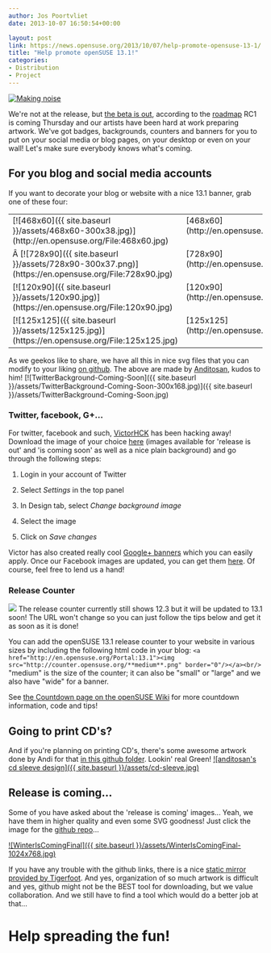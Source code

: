 ```yaml
---
author: Jos Poortvliet
date: 2013-10-07 16:50:54+00:00

layout: post
link: https://news.opensuse.org/2013/10/07/help-promote-opensuse-13-1/
title: "Help promote openSUSE 13.1!"
categories:
- Distribution
- Project
---
```

[![Making noise](http://farm5.static.flickr.com/4044/4316533311_84a562b59c_m.jpg)](http://www.flickr.com/photos/iboy/4316533311/)

We're not at the release, but [the beta is out](https://news.opensuse.org/?p=16747), according to the [roadmap](https://en.opensuse.org/openSUSE:Roadmap) RC1 is coming Thursday and our artists have been hard at work preparing artwork. We've got badges, backgrounds, counters and banners for you to put on your social media or blog pages, on your desktop or even on your wall! Let's make sure everybody knows what's coming.<!-- more -->


## For you blog and social media accounts


If you want to decorate your blog or website with a nice 13.1 banner, grab one of these four:


<table cellpadding="4" width="100%" cellspacing="0" > 
<tbody >
<tr valign="TOP" >

<td width="84%" >[![468x60]({{ site.baseurl }}/assets/468x60-300x38.jpg)](http://en.opensuse.org/File:468x60.jpg)
</td>

<td width="16%" >[468x60](http://en.opensuse.org/File:468x60.jpg)
</td>
</tr>
<tr valign="TOP" >

<td width="84%" >Â [![728x90]({{ site.baseurl }}/assets/728x90-300x37.png)](https://en.opensuse.org/File:728x90.jpg)
</td>

<td width="16%" >[728x90](http://en.opensuse.org/File:728x90.jpg)
</td>
</tr>
<tr valign="TOP" >

<td width="84%" >[![120x90]({{ site.baseurl }}/assets/120x90.jpg)](https://en.opensuse.org/File:120x90.jpg)
</td>

<td width="16%" >[120x90](http://en.opensuse.org/File:120x90.jpg)
</td>
</tr>
<tr valign="TOP" >

<td width="84%" >[![125x125]({{ site.baseurl }}/assets/125x125.jpg)](https://en.opensuse.org/File:125x125.jpg)
</td>

<td width="16%" >[125x125](http://en.opensuse.org/File:125x125.jpg)
</td>
</tr>
</tbody>
</table>


As we geekos like to share, we have all this in nice svg files that you can modify to your liking [on github](https://github.com/openSUSE/artwork/tree/master/Marketing%20Materials/Web%20Banners/13.1%20Web%20Banners). The above are made by [Anditosan](http://anditosan.blogspot.com/), kudos to him!
[![TwitterBackground-Coming-Soon]({{ site.baseurl }}/assets/TwitterBackground-Coming-Soon-300x168.jpg)]({{ site.baseurl }}/assets/TwitterBackground-Coming-Soon.jpg)


### Twitter, facebook, G+...


For twitter, facebook and such, [VictorHCK](http://victorhckinthefreeworld.wordpress.com/) has been hacking away! Download the image of your choice [here](https://github.com/openSUSE/artwork/tree/master/Marketing%20Materials/Twitter%20Release%20Background/13.1) (images available for 'release is out' and 'is coming soon' as well as a nice plain background) and go through the following steps:



	
  1. Login in your account of Twitter

	
  2. Select _Settings_ in the top panel

	
  3. In Design tab, select _Change background image_

	
  4. Select the image

	
  5. Click on _Save changes_


Victor has also created really cool [Google+ banners](https://github.com/openSUSE/artwork/tree/master/Marketing%20Materials/Google%2B%20Release%20Images/13.1) which you can easily apply. Once our Facebook images are updated, you can get them [here](https://github.com/openSUSE/artwork/tree/master/Marketing%20Materials/Twitter%20Release%20Background). Of course, feel free to lend us a hand!


### Release Counter


[![](http://counter.opensuse.org/small.png)](http://en.opensuse.org/Portal:13.1)
The release counter currently still shows 12.3 but it will be updated to 13.1 soon! The URL won't change so you can just follow the tips below and get it as soon as it is done!

You can add the openSUSE 13.1 release counter to your website in various sizes by including the following html code in your blog:
`<a href="http://en.opensuse.org/Portal:13.1"><img src="http://counter.opensuse.org/**medium**.png" border="0"/></a><br/>`
"medium" is the size of the counter; it can also be "small" or "large" and we also have "wide" for a banner.

See [the Countdown page on the openSUSE Wiki](http://en.opensuse.org/openSUSE:Countdown) for more countdown information, code and tips!



## Going to print CD's?


And if you're planning on printing CD's, there's some awesome artwork done by Andi for that [in this github folder](https://github.com/openSUSE/artwork/tree/master/Marketing%20Materials/CD-sleeve/13.1). Lookin' real Green!
[![anditosan's cd sleeve design]({{ site.baseurl }}/assets/cd-sleeve.jpg)](https://github.com/openSUSE/artwork/tree/master/Marketing%20Materials/CD-sleeve/13.1)



## Release is coming...


Some of you have asked about the 'release is coming' images... Yeah, we have them in higher quality and even some SVG goodness! Just click the image for the [github repo](https://github.com/openSUSE/artwork/tree/master/Marketing%20Materials/Events/Releases/13.1%20release%20is%20coming)...

[![WinterIsComingFinal]({{ site.baseurl }}/assets/WinterIsComingFinal-1024x768.jpg)](https://github.com/openSUSE/artwork/tree/master/Marketing%20Materials/Events/Releases/13.1%20release%20is%20coming)

If you have any trouble with the github links, there is a nice [static mirror provided by Tigerfoot](http://geeko.ioda.net/git/artwork/). And yes, organization of so much artwork is difficult and yes, github might not be the BEST tool for downloading, but we value collaboration. And we still have to find a tool which would do a better job at that...



# Help spreading the fun!

		
